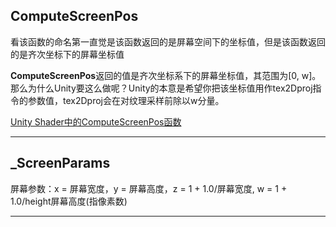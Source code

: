 ## ComputeScreenPos  

看该函数的命名第一直觉是该函数返回的是屏幕空间下的坐标值，但是该函数返回的是齐次坐标下的屏幕坐标值  

**ComputeScreenPos**返回的值是齐次坐标系下的屏幕坐标值，其范围为[0, w]。那么为什么Unity要这么做呢？Unity的本意是希望你把该坐标值用作tex2Dproj指令的参数值，tex2Dproj会在对纹理采样前除以w分量。

[Unity Shader中的ComputeScreenPos函数](https://www.jianshu.com/p/df878a386bec)  

******  

## _ScreenParams  
屏幕参数：x = 屏幕宽度，y = 屏幕高度，z =  1 + 1.0/屏幕宽度, w = 1 + 1.0/height屏幕高度(指像素数)
******
